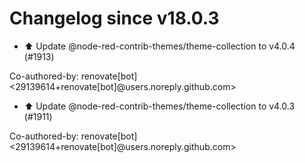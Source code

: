 # Changelog since v18.0.3
- ⬆️ Update @node-red-contrib-themes/theme-collection to v4.0.4 (#1913)

Co-authored-by: renovate[bot] <29139614+renovate[bot]@users.noreply.github.com> 
- ⬆️ Update @node-red-contrib-themes/theme-collection to v4.0.3 (#1911)

Co-authored-by: renovate[bot] <29139614+renovate[bot]@users.noreply.github.com> 
